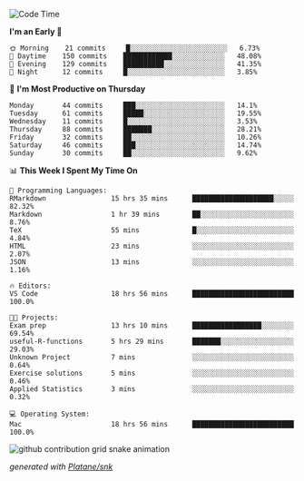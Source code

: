 <!--START_SECTION:waka-->
![Code Time](http://img.shields.io/badge/Code%20Time-109%20hrs%2034%20mins-blue)

**I'm an Early 🐤** 

```text
🌞 Morning    21 commits     █░░░░░░░░░░░░░░░░░░░░░░░░   6.73% 
🌆 Daytime    150 commits    ████████████░░░░░░░░░░░░░   48.08% 
🌃 Evening    129 commits    ██████████░░░░░░░░░░░░░░░   41.35% 
🌙 Night      12 commits     █░░░░░░░░░░░░░░░░░░░░░░░░   3.85%

```
📅 **I'm Most Productive on Thursday** 

```text
Monday       44 commits     ███░░░░░░░░░░░░░░░░░░░░░░   14.1% 
Tuesday      61 commits     █████░░░░░░░░░░░░░░░░░░░░   19.55% 
Wednesday    11 commits     █░░░░░░░░░░░░░░░░░░░░░░░░   3.53% 
Thursday     88 commits     ███████░░░░░░░░░░░░░░░░░░   28.21% 
Friday       32 commits     ██░░░░░░░░░░░░░░░░░░░░░░░   10.26% 
Saturday     46 commits     ███░░░░░░░░░░░░░░░░░░░░░░   14.74% 
Sunday       30 commits     ██░░░░░░░░░░░░░░░░░░░░░░░   9.62%

```


📊 **This Week I Spent My Time On** 

```text
💬 Programming Languages: 
RMarkdown                15 hrs 35 mins      ████████████████████░░░░░   82.32% 
Markdown                 1 hr 39 mins        ██░░░░░░░░░░░░░░░░░░░░░░░   8.76% 
TeX                      55 mins             █░░░░░░░░░░░░░░░░░░░░░░░░   4.84% 
HTML                     23 mins             ░░░░░░░░░░░░░░░░░░░░░░░░░   2.07% 
JSON                     13 mins             ░░░░░░░░░░░░░░░░░░░░░░░░░   1.16%

🔥 Editors: 
VS Code                  18 hrs 56 mins      █████████████████████████   100.0%

🐱‍💻 Projects: 
Exam prep                13 hrs 10 mins      █████████████████░░░░░░░░   69.54% 
useful-R-functions       5 hrs 29 mins       ███████░░░░░░░░░░░░░░░░░░   29.03% 
Unknown Project          7 mins              ░░░░░░░░░░░░░░░░░░░░░░░░░   0.64% 
Exercise solutions       5 mins              ░░░░░░░░░░░░░░░░░░░░░░░░░   0.46% 
Applied Statistics       3 mins              ░░░░░░░░░░░░░░░░░░░░░░░░░   0.32%

💻 Operating System: 
Mac                      18 hrs 56 mins      █████████████████████████   100.0%

```


<!--END_SECTION:waka-->


<!--Snake Game-->
![github contribution grid snake animation](https://raw.githubusercontent.com/viggo-gascou/viggo-gascou/output/github-contribution-grid-snake.svg)

_generated with [Platane/snk](https://github.com/Platane/snk)_
<!--Snake Game-->

